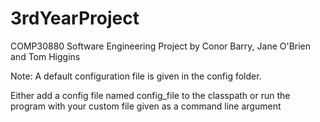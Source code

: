 # 3rdYearProject
COMP30880 Software Engineering Project by Conor Barry, Jane O'Brien and Tom Higgins

Note: A default configuration file is given in the config folder.

Either add a config file named config_file to the classpath or run the program with your custom file given as a command line argument 